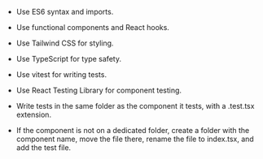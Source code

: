 - Use ES6 syntax and imports.
- Use functional components and React hooks.
- Use Tailwind CSS for styling.
- Use TypeScript for type safety.
- Use vitest for writing tests.
- Use React Testing Library for component testing.

- Write tests in the same folder as the component it tests, with a .test.tsx extension.
- If the component is not on a dedicated folder, create a folder with the component name, move the file there, rename the file to index.tsx, and add the test file.
